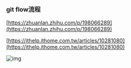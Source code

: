 ### git flow流程

[https://zhuanlan.zhihu.com/p/198066289](https://zhuanlan.zhihu.com/p/198066289)

[https://ithelp.ithome.com.tw/articles/10281080](https://ithelp.ithome.com.tw/articles/10281080)

![img](https://tts-markdown.oss-cn-beijing.aliyuncs.com/img/v2-be9b084200241f007d9b466f6acf26a3_720w.jpg)